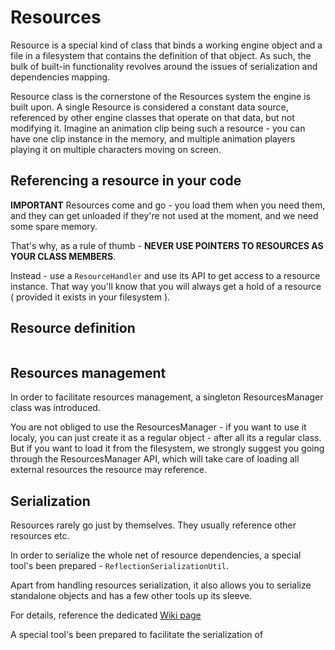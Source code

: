 # Resources #

Resource is a special kind of class that binds a working engine object and a file in a filesystem that contains the definition of that object.
As such, the bulk of built-in functionality revolves around the issues of serialization and dependencies mapping.

Resource class is the cornerstone of the Resources system the engine is built upon. A single Resource is considered a constant data source, referenced by other engine classes that operate on that data, but not modifying it. Imagine an animation clip being such a resource - you can have one clip instance in the memory, and multiple animation players playing it on multiple characters moving on screen.

## Referencing a resource in your code ##

**IMPORTANT**
Resources come and go - you load them when you need them, and they can get unloaded if they're not used at the moment, and we need some spare memory.

That's why, as a rule of thumb - **NEVER USE POINTERS TO RESOURCES AS YOUR CLASS MEMBERS**.

Instead - use a `ResourceHandler` and use its API to get access to a resource instance.
That way you'll know that you will always get a hold of a resource ( provided it exists in your filesystem ).

## Resource definition ##

```

```

## Resources management ##
In order to facilitate resources management, a singleton ResourcesManager class was introduced.


You are not obliged to use the ResourcesManager - if you want to use it localy, you can just create it as a regular object - after all its a regular class.
But if you want to load it from the filesystem, we strongly suggest you going through the ResourcesManager API, which will take care of loading all external resources the resource may reference.

## Serialization ##

Resources rarely go just by themselves. They usually reference other resources etc.

In order to serialize the whole net of resource dependencies, a special tool's been prepared - `ReflectionSerializationUtil`.

Apart from handling resources serialization, it also allows you to serialize standalone objects and has a few other tools up its sleeve.

For details, reference the dedicated [Wiki page](ReflectionSerializationUtil.md)

A special tool's been prepared to facilitate the serialization of